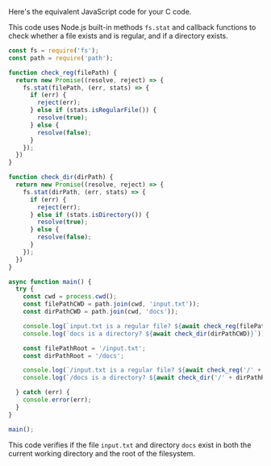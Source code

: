 Here's the equivalent JavaScript code for your C code. 

This code uses Node.js built-in methods `fs.stat` and callback functions to check whether a file exists and is regular, and if a directory exists.

```javascript
const fs = require('fs');
const path = require('path');

function check_reg(filePath) {
  return new Promise((resolve, reject) => {
    fs.stat(filePath, (err, stats) => {
      if (err) {
        reject(err);
      } else if (stats.isRegularFile()) {
        resolve(true);
      } else {
        resolve(false);
      }
    });
  })
}

function check_dir(dirPath) {
  return new Promise((resolve, reject) => {
    fs.stat(dirPath, (err, stats) => {
      if (err) {
        reject(err);
      } else if (stats.isDirectory()) {
        resolve(true);
      } else {
        resolve(false);
      }
    });
  })
}

async function main() {
  try {
    const cwd = process.cwd();
    const filePathCWD = path.join(cwd, 'input.txt'));
    const dirPathCWD = path.join(cwd, 'docs'));

    console.log(`input.txt is a regular file? ${await check_reg(filePathCWD)}`));
    console.log(`docs is a directory? ${await check_dir(dirPathCWD)}`));

    const filePathRoot = '/input.txt';
    const dirPathRoot = '/docs';

    console.log(`/input.txt is a regular file? ${await check_reg('/' + filePathRoot)}}`));
    console.log(`/docs is a directory? ${await check_dir('/' + dirPathRoot)}}`));

  } catch (err) {
    console.error(err);
  }
}

main();
```

This code verifies if the file `input.txt` and directory `docs` exist in both the current working directory and the root of the filesystem.
